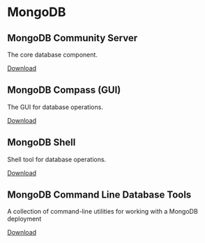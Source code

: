 # MongoDB
## MongoDB Community Server
The core database component.

[Download](https://www.mongodb.com/try/download/community)

## MongoDB Compass (GUI)
The GUI for database operations.

[Download](https://www.mongodb.com/try/download/compass)

## MongoDB Shell
Shell tool for database operations.

[Download](https://www.mongodb.com/try/download/shell)

## MongoDB Command Line Database Tools
A collection of command-line utilities for working with a MongoDB deployment

[Download](https://www.mongodb.com/try/download/database-tools)
